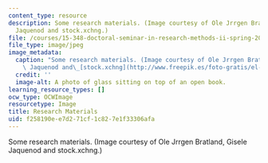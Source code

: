 ```yaml
---
content_type: resource
description: Some research materials. (Image courtesy of Ole Jrrgen Bratland, Gisele
  Jaquenod and stock.xchng.)
file: /courses/15-348-doctoral-seminar-in-research-methods-ii-spring-2004/f258190ee7d271cf1c827e1f33306afa_15-348s04.jpg
file_type: image/jpeg
image_metadata:
  caption: "Some research materials. (Image courtesy of Ole Jrrgen Bratland, Gisele\
    \ Jaquenod and\_[stock.xchng](http://www.freepik.es/foto-gratis/el-estudio-de-3_41165.htm).)"
  credit: ''
  image-alt: A photo of glass sitting on top of an open book.
learning_resource_types: []
ocw_type: OCWImage
resourcetype: Image
title: Research Materials
uid: f258190e-e7d2-71cf-1c82-7e1f33306afa
---
```

Some research materials. (Image courtesy of Ole Jrrgen Bratland, Gisele Jaquenod and stock.xchng.)

